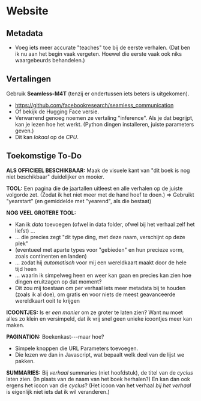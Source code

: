 # Website

## Metadata

* Voeg iets meer accurate "teaches" toe bij de eerste verhalen. (Dat ben ik nu aan het begin vaak vergeten. Hoewel die eerste vaak ook niks waargebeurds behandelen.)

## Vertalingen

Gebruik **Seamless-M4T** (tenzij er ondertussen iets beters is uitgekomen).

-   <https://github.com/facebookresearch/seamless_communication>
-   Of bekijk de Hugging Face versie.
-   Verwarrend genoeg noemen ze vertaling "inference". Als je dat begrijpt, kan je lezen hoe het werkt. (Python dingen installeren, juiste parameters geven.)
-   Dit kan *lokaal* op de *CPU*.

## Toekomstige To-Do

**ALS OFFICIEEL BESCHIKBAAR:** Maak de visuele kant van "dit boek is nog niet beschikbaar" duidelijker en mooier.

**TOOL:** Een pagina die de jaartallen uitleest en alle verhalen op de juiste volgorde zet. (Zodat ik het niet meer met de hand hoef te doen.) => Gebruikt "yearstart" (en gemiddelde met "yearend", als die bestaat)

**NOG VEEL GROTERE TOOL:**
* Kan ik _data_ toevoegen (ofwel in data folder, ofwel bij het verhaal zelf het liefst) ...
* ... die precies zegt "dit type ding, met deze naam, verschijnt op deze plek"
* (eventueel met aparte types voor "gebieden" en hun precieze vorm, zoals continenten en landen)
* ... zodat hij _automatisch_ voor mij een wereldkaart maakt door de hele tijd heen
* ... waarin ik simpelweg heen en weer kan gaan en precies kan zien hoe dingen eruitzagen op dat moment?
* Dit zou mij toestaan om per verhaal iets meer metadata bij te houden (zoals ik al doe), om gratis en voor niets de meest geavanceerde wereldkaart ooit te krijgen

**ICOONTJES:** Is er *een manier* om ze groter te laten zien? Want nu moet alles zo klein en versimpeld, dat ik vrij snel geen unieke icoontjes meer kan maken.

**PAGINATION:** Boekenkast---maar hoe?
* Simpele knoppen die URL Parameters toevoegen.
* Die lezen we dan in Javascript, wat bepaalt welk deel van de lijst we pakken.

**SUMMARIES:** Bij *verhaal* summaries (niet hoofdstuk), de titel van de *cyclus* laten zien. (In plaats van de naam van het boek herhalen?) En kan dan ook ergens het icoon van die *cyclus*? (Het icoon van het verhaal *bij het verhaal* is eigenlijk niet iets dat ik wil veranderen.)